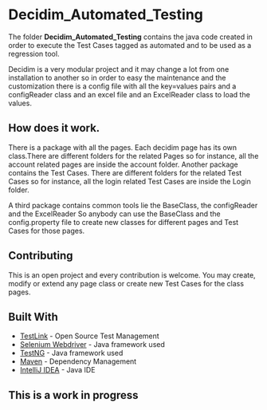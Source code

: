 # Decidim_Automated_Testing

The folder **Decidim_Automated_Testing** contains the java code created in order to execute the Test Cases tagged as automated and to be used as a regression tool.

Decidim is a very modular project and it may change a lot from one installation to another so in order to easy the maintenance and the customization there is a config file with all the key=values pairs and a configReader class and an excel file and an ExcelReader class to load the values.

## How does it work.
There is a package with all the pages. Each decidim page has its own class.There are different folders for the related Pages so for instance, all the account related pages are inside the account folder.
Another package contains the Test Cases. There are different folders for the related Test Cases so for instance, all the login related Test Cases are inside the Login folder.

A third package contains common tools lie the BaseClass, the configReader and the ExcelReader
So anybody can use the BaseClass and the config.property file to create new classes for different pages and Test Cases for those pages.

## Contributing
This is an open project and every contribution is welcome. You may create, modify or extend any page class or create new Test Cases for the class pages.

## Built With

* [TestLink](http://testlink.org/) - Open Source Test Management
* [Selenium Webdriver](https://www.seleniumhq.org/projects/webdriver/) - Java framework used
* [TestNG](http://testng.org/doc/) - Java framework used
* [Maven](https://maven.apache.org/) - Dependency Management
* [IntelliJ IDEA](https://www.jetbrains.com/idea/) - Java IDE

## This is a work in progress
